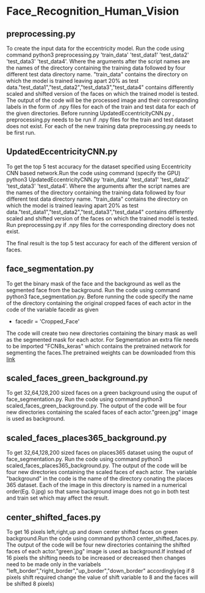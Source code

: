 # Face_Recognition_Human_Vision

## preprocessing.py
To create the input data for the eccentricity model. Run the code using command python3 preprocessing.py 'train_data' 'test_data1' 'test_data2' 'test_data3' 'test_data4'. Where the arguments after the script names are the names of the directory containing the training data followed by four different test data directory name. "train_data" contains the directory on which the model is trained leaving apart 20% as test data."test_data1","test_data2","test_data3","test_data4" contains differently scaled and shifted  version of the faces on which the trained model is tested. The output of the code will be the processed image and their corresponding labels in the form of .npy files for each of the train and test data for each of the given directories. Before running UpdatedEccentricityCNN.py , preprocessing.py needs to be run if .npy files for the train and test dataset does not exist. For each of the new training data preprocessing.py needs to be first run. 

## UpdatedEccentricityCNN.py 
To get the top 5 test accuracy for the dataset specified using Eccentricity CNN based network.Run the code using command (specify the GPU) python3 UpdatedEccentricityCNN.py 'train_data' 'test_data1' 'test_data2' 'test_data3' 'test_data4'. Where the arguments after the script names are the names of the directory containing the training data followed by four different test data directory name. "train_data" contains the directory on which the model is trained leaving apart 20% as test data."test_data1","test_data2","test_data3","test_data4" contains differently scaled and shifted  version of the faces on which the trained model is tested. Run preprocessing.py if .npy files for the corresponding directory does not exist.

The final result is the top 5 test accuracy for each of the different version of faces.

## face_segmentation.py
To get the binary mask of the face and the background as well as the segmented face from the background. Run the code using command python3 face_segmentation.py. Before running the code specify the name of the directory containing the original cropped faces of each actor in the code of the variable facedir as given
- facedir = 'Cropped_Face'

The code will create two new directories containing the binary mask as well as the segmented mask for each actor.
For Segmentation an extra file needs to be imported "FCN8s_keras" which contains the pretrained network for segmenting the faces.The pretrained weights can be downloaded from this [link](https://drive.google.com/ucid=1alyR6uv4CHt1WhykiQIiK5MZir7HSOUU&export=download) 

## scaled_faces_green_background.py
To get 32,64,128,200 sized faces on a green background using the ouput of face_segmentation.py. Run the code using command python3 scaled_faces_green_background.py. The output of the code will be four new directories containing the scaled faces of each actor."green.jpg" image is used as background.

## scaled_faces_places365_background.py
To get 32,64,128,200 sized faces on places365 dataset using the ouput of face_segmentation.py. Run the code using command python3 scaled_faces_places365_background.py. The output of the code will be four new directories containing the scaled faces of each actor. The variable "background" in the code is the name of the directory conating the places 365 dataset. Each of the image in this directory is named in a numerical order(Eg. 0.jpg) so that same background image does not go in both test and train set which may affect the result.

## center_shifted_faces.py
To get 16 pixels left,right,up and down center shifted faces on green background.Run the code using command python3 center_shifted_faces.py. The output of the code will be four new directories containing the shifted faces of each actor."green.jpg" image is used as background.If instead of 16 pixels the shifting needs to be increased or decreased then changes need to be made only in the variabels "left_border","right_border","up_border","down_border" accordingly(eg if 8 pixels shift required change the value of shift variable to 8 and the faces will be shifted 8 pixels)
